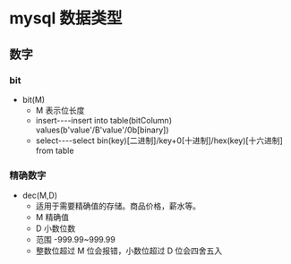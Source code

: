 # mysql 数据类型

## 数字

### bit

- bit(M)
  - M 表示位长度
  - insert----insert into table(bitColumn) values(b'value'/B'value'/0b[binary])
  - select----select bin(key)[二进制]/key+0[十进制]/hex(key)[十六进制] from table

### 精确数字

- dec(M,D)
  - 适用于需要精确值的存储。商品价格，薪水等。
  - M 精确值
  - D 小数位数
  - 范围 -999.99~999.99
  - 整数位超过 M 位会报错，小数位超过 D 位会四舍五入
